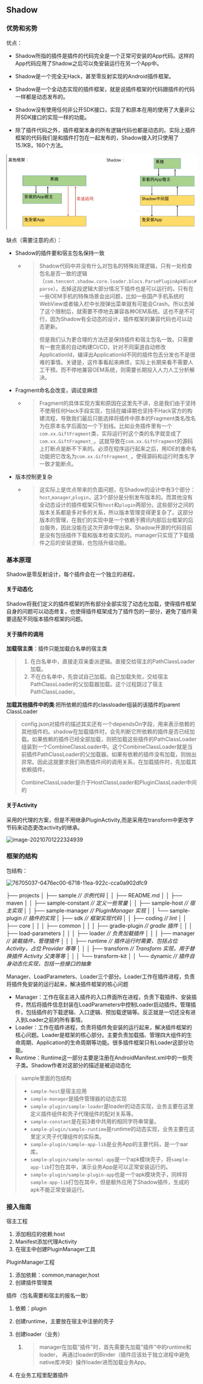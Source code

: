 ## Shadow



### 优势和劣势

优点：

* Shadow所指的插件是插件的代码完全是一个正常可安装的App代码。这样的App代码应用了Shadow之后可以免安装运行在另一个App中。

* Shadow是一个完全无Hack，甚至零反射实现的Android插件框架。

* Shadow是一个全动态实现的插件框架，就是说插件框架的代码跟插件的代码一样都是动态发布的。

* Shadow没有使用任何非公开SDK接口，实现了和原本在用的使用了大量非公开SDK接口的实现一样的功能。

* 除了插件代码之外，插件框架本身的所有逻辑代码也都是动态的。实际上插件框架的代码我们是和插件打包在一起发布的，Shadow接入时只使用了15.1KB，160个方法。



![image-20210629203251939](.\image-20210629203251939.png)



缺点（需要注意的点）：

* Shadow的插件要和宿主包名保持一致

  * > Shadow代码中并没有什么对包名的特殊处理逻辑，只有一处检查包名是否一致的逻辑（`com.tencent.shadow.core.loader.blocs.ParsePluginApkBloc#parse`）。去掉这段逻辑大部分情况下插件也是可以运行的。只有在一些OEM手机的特殊场景会出问题，比如一些国产手机系统的WebView或者输入栏中长按弹出菜单就有可能会Crash。所以去掉了这个限制后，就需要不停地去兼容各种OEM系统。这也不是不可行，因为Shadow有全动态的设计，插件框架的兼容代码也可以动态更新。
    >
    > 但是我们认为更合理的方法还是保持插件和宿主包名一致。只需要有一套完善的自动构建CI/CD，针对不同渠道自动修改ApplicationId，编译出ApplicationId不同的插件包去分发也不是很难的事情。关键是，这件事看起来麻烦，实际上长期来看不需要人工干预。而不停地兼容OEM系统，则需要长期投入人力人工分析解决。

    

* Fragment命名会改变，调试变麻烦

  * >Fragment的具体实现方案和原因在这里先不讲，总是我们由于坚持不使用任何Hack手段实现，包括在编译期也坚持不Hack官方的构建流程，导致我们最后只能选择将插件中原本的Fragment类名改名为在原本名字后面加一个下划线。比如业务插件里有一个`com.xx.GiftFragment`类，实际运行时这个类的名字就变成了`com.xx.GiftFragment_`。这就导致在`com.xx.GiftFragment`的源码上打断点是断不下来的。必须在程序运行起来之后，用IDE的重命名功能把它改名为`com.xx.GiftFragment_`，使得源码和运行时类名字一致才能断点。

    

* 版本控制更复杂

  * > 这实际上是优点带来的负面问题，在Shadow的设计中有3个部分：`host`,`manager`,`plugin`，这3个部分是分别发布版本的。而其他没有全动态设计的插件框架只有`host`和`plugin`两部分。这些部分之间的版本关系都是多对多的关系，所以版本管理变得更复杂了。这部分版本的管理，在我们的实现中是一个依赖于腾讯内部后台框架的后台服务，因此没能在这次开源中带出来。Shadow开源的代码目前是没有包括插件下载和版本检查实现的。manager只实现了下载插件之后的安装逻辑，也包括升级功能。
    >
    > 
    >





### 基本原理

Shadow是零反射设计，每个插件会在一个独立的进程，



#### 关于动态化

Shadow将我们定义的插件框架的所有部分全部实现了动态化加载，使得插件框架自身的问题可以动态修复，也使得插件框架成为了插件包的一部分，避免了插件需要适配不同版本插件框架的问题。



#### 关于插件的调用

**加载宿主类**：插件只能加载白名单的宿主类

> 1. 在白名单中，直接走双亲委派逻辑。直接交给宿主的PathClassLoader加载。
> 2. 不在白名单中，先尝试自己加载。自己加载失败，交给宿主PathClassLoader的父加载器加载。这个过程跳过了宿主PathClassLoader。



**加载其他插件中的类**:把所依赖的插件的classloader组装的该插件的parent ClassLoader

> config.json对插件的描述其实还有一个dependsOn字段，用来表示依赖的其他插件的。shadow在加载插件时，会先判断它所依赖的插件是否已经加载。如果依赖的插件已经全部加载，则把加载这些插件的PathClassLoader组装到一个CombineClassLoader中。这个CombineClassLoader就是当前插件PathClassLoader的父加载器。如果有依赖的插件没有加载，则抛出异常。因此这就要求我们熟悉插件间的调用关系，在加载插件时，先加载其依赖插件。
>
> CombineClassLoader是介于HostClassLoader和PluginClassLoader中间的



#### 关于Activity

采用的代理的方案，但是不用继承PluginActivity,而是采用在transform中更改字节码来动态更改activity的继承。

![image-20210701222324939](D:\Users\80264247\AppData\Roaming\Typora\typora-user-images\image-20210701222324939.png)





### 框架的结构



包结构：

![76705037-0476ec00-6718-11ea-922c-cca0a902dfc9](D:\Shadow\76705037-0476ec00-6718-11ea-922c-cca0a902dfc9.png)



├── projects
│  ├── sample *// 示例代码*
│  │  ├── README.md
│  │  ├── maven
│  │  ├── sample-constant *// 定义一些常量*
│  │  ├── sample-host *// 宿主实现*
│  │  ├── sample-manager *// PluginManager 实现*
│  │  └── sample-plugin *// 插件的实现*
│  ├── sdk *// 框架实现代码*
│  │  ├── coding *// lint*
│  │  ├── core
│  │  │  ├── common
│  │  │  ├── gradle-plugin *// gradle 插件*
│  │  │  ├── load-parameters
│  │  │  ├── loader *// 负责加载插件*
│  │  │  ├── manager *// 装载插件，管理插件*
│  │  │  ├── runtime *// 插件运行时需要，包括占位 Activity，占位 Provider 等等*
│  │  │  ├── transform *// Transform 实现，用于替换插件 Activity 父类等等*
│  │  │  └── transform-kit
│  │  └── dynamic *// 插件自身动态化实现，包括一些接口的抽象*



Manager、LoadParameters、Loader三个部分。Loader工作在插件进程，负责将插件免安装的运行起来，解决插件框架的核心问题

* Manager：工作在宿主进入插件的入口界面所在进程，负责下载插件、安装插件，然后将插件信息封装在LoadParameters中控制Loader启动插件。管理插件，包括插件的下载逻辑、入口逻辑、预加载逻辑等。反正就是一切还没有进入到Loader之前的所有事情。
* Loader：工作在插件进程，负责将插件免安装的运行起来，解决插件框架的核心问题。Loader是框架的核心部分。主要负责加载插、管理四大组件的生命周期、Application的生命周期等功能。很多插件框架只有Loader这部分功能。
* Runtime：Runtime这一部分主要是注册在AndroidManifest.xml中的一些壳子类。Shadow作者对这部分的描述是被迫动态化







> sample里面的包结构
>
> - `sample-host`是宿主应用
> - `sample-manager`是插件管理器的动态实现
> - `sample-plugin/sample-loader`是loader的动态实现，业务主要在这里定义插件组件和壳子代理组件的配对关系等。
> - `sample-constant`是在前3者中共用的相同字符串常量。
> - `sample-plugin/sample-runtime`是runtime的动态实现，业务主要在这里定义壳子代理组件的实际类。
> - `sample-plugin/sample-app-lib`是业务App的主要代码，是一个aar库。
> - `sample-plugin/sample-normal-app`是一个apk模块壳子，将`sample-app-lib`打包在其中，演示业务App是可以正常安装运行的。
> - `sample-plugin/sample-plugin-app`也是一个apk模块壳子，同样将`sample-app-lib`打包在其中，但是额外应用了Shadow插件，生成的apk不能正常安装运行。







### 接入指南

宿主工程

1. 添加相应的依赖:host
2. Manifest添加代理Activity
3. 在宿主中创建PluginManager工具



PluginManager工程

1. 添加依赖：common,manager,host
2. 创建插件管理类



插件（包名需要和宿主的报名一致）

1. 依赖：plugin

2. 创建runtime，主要放在宿主中注册的壳子

3. 创建loader（业务）

   1. > manager在加载"插件"时，首先需要先加载"插件"中的runtime和loader， 再通过loader的Binder（插件应该处于独立进程中避免native库冲突）操作loader进而加载业务App。

   

4. 在业务工程里配置插件















